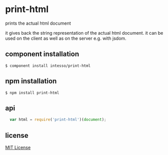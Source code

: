 
# print-html
prints the actual html document

it gives back the string representation of the actual html document. 
it can be used on the client as well as on the server e.g. with jsdom.

## component installation

    $ component install intesso/print-html

## npm installation

    $ npm install print-html

## api

```javascript
  var html = require('print-html')(document);
```
   
## license
[MIT License](https://github.com/intesso/print-html/blob/master/LICENSE)